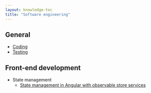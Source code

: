 ```yaml
---
layout: knowledge-toc
title: "Software engineering"
---
```


## General

* [Coding](coding)
* [Testing](testing)

## Front-end development

* State management
    * [State management in Angular with observable store services](/state-management-in-angular-with-observable-store-services/)
